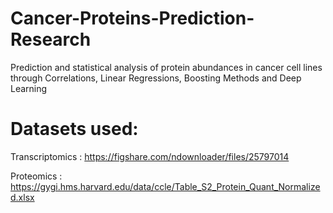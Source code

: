 # Cancer-Proteins-Prediction-Research
Prediction and statistical analysis of protein abundances in cancer cell lines through Correlations, Linear Regressions, Boosting Methods and Deep Learning

# Datasets used:

Transcriptomics : https://figshare.com/ndownloader/files/25797014

Proteomics : https://gygi.hms.harvard.edu/data/ccle/Table_S2_Protein_Quant_Normalized.xlsx
